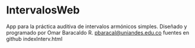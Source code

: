 # IntervalosWeb
App para la práctica auditiva de intervalos armónicos simples.
Diseñado y programado por Omar Baracaldo R.
pbaracal@uniandes.edu.co
fuentes en github
indexInterv.html
